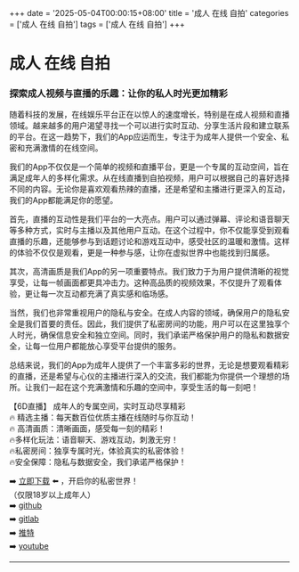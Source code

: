 +++
date = '2025-05-04T00:00:15+08:00'
title = '成人 在线 自拍'
categories = ['成人 在线 自拍']
tags = ['成人 在线 自拍']
+++

# 成人 在线 自拍

### 探索成人视频与直播的乐趣：让你的私人时光更加精彩

随着科技的发展，在线娱乐平台正在以惊人的速度增长，特别是在成人视频和直播领域。越来越多的用户渴望寻找一个可以进行实时互动、分享生活片段和建立联系的平台。在这一趋势下，我们的App应运而生，专注于为成年人提供一个安全、私密和充满激情的在线空间。

我们的App不仅仅是一个简单的视频和直播平台，更是一个专属的互动空间，旨在满足成年人的多样化需求。从在线直播到自拍视频，用户可以根据自己的喜好选择不同的内容。无论你是喜欢观看热辣的直播，还是希望和主播进行更深入的互动，我们的App都能满足你的愿望。

首先，直播的互动性是我们平台的一大亮点。用户可以通过弹幕、评论和语音聊天等多种方式，实时与主播以及其他用户互动。在这个过程中，你不仅能享受到观看直播的乐趣，还能够参与到话题讨论和游戏互动中，感受社区的温暖和激情。这样的体验不仅仅是观看，更是一种参与感，让你在虚拟世界中也能找到归属感。

其次，高清画质是我们App的另一项重要特点。我们致力于为用户提供清晰的视觉享受，让每一帧画面都更具冲击力。这种高品质的视频效果，不仅提升了观看体验，更让每一次互动都充满了真实感和临场感。

当然，我们也非常重视用户的隐私与安全。在成人内容的领域，确保用户的隐私安全是我们首要的责任。因此，我们提供了私密房间的功能，用户可以在这里独享个人时光，确保信息安全和独立空间。同时，我们承诺严格保护用户的隐私和数据安全，让每一位用户都能放心享受平台提供的服务。

总结来说，我们的App为成年人提供了一个丰富多彩的世界，无论是想要观看精彩的直播，还是希望与心仪的主播进行深入的交流，我们都能为你提供一个理想的场所。让我们一起在这个充满激情和乐趣的空间中，享受生活的每一刻吧！

【6D直播】
成年人的专属空间，实时互动尽享精彩  
🔥 精选主播：每天数百位优质主播在线随时与你互动！  
🔥 高清画质：清晰画面，感受每一刻的精彩！  
🔥多样化玩法：语音聊天、游戏互动，刺激无穷！  
🔥私密房间：独享专属时光，体验真实的私密体验！  
🔥安全保障：隐私与数据安全，我们承诺严格保护！  

➡️ [立即下载](https://down123.s3.ap-east-1.amazonaws.com/down/down.html?channelCode=blog) ⬅️ ，开启你的私密世界！  
（仅限18岁以上成年人）  
➡️ [github](https://aldult-live.github.io/)  
➡️ [gitlab](https://seo-09598d.gitlab.io/)  
➡️ [推特](https://x.com/wegame33)  
➡️ [youtube](https://www.youtube.com/@6Dlive)  

---
